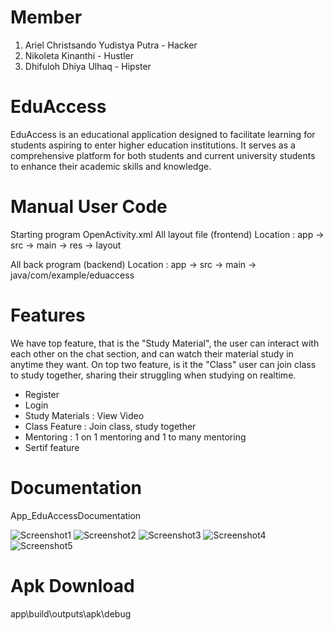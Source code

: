 # Member
1) Ariel Christsando Yudistya Putra - Hacker
2) Nikoleta Kinanthi - Hustler
3) Dhifuloh Dhiya Ulhaq - Hipster

# EduAccess
EduAccess is an educational application designed to facilitate learning for students aspiring to enter higher education institutions. It serves as a comprehensive platform for both students and current university students to enhance their academic skills and knowledge.

# Manual User Code
Starting program OpenActivity.xml
All layout file (frontend)
Location : app -> src -> main -> res -> layout

All back program (backend)
Location : app -> src -> main -> java/com/example/eduaccess


# Features
We have top feature, that is the "Study Material", the user can interact with each other on the chat section, and can watch their material study in anytime they want.
On top two feature, is it the "Class" user can join class to study together, sharing their struggling when studying on realtime. 
- Register
- Login <include register>
- Study Materials : View Video
- Class Feature   : Join class, study together
- Mentoring       : 1 on 1 mentoring and 1 to many mentoring
- Sertif feature

# Documentation
App_EduAccessDocumentation

![Screenshot1]("C:EduAccess\App_EduAccess\LoginApp.png")
![Screenshot2]("C:EduAccess\App_EduAccess\RegisterApp.png")
![Screenshot3]("C:EduAccess\App_EduAccess\SplashApp.png")
![Screenshot4]("C:EduAccess\App_EduAccess\VideoApp.png")
![Screenshot5]("C:EuAcces\App_EduAccess\HoneApp.png")

# Apk Download
app\build\outputs\apk\debug
